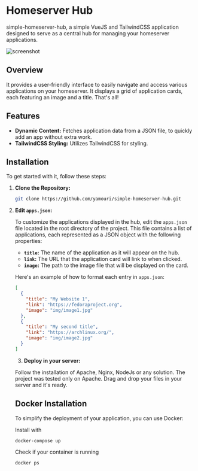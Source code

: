 # Homeserver Hub

simple-homeserver-hub, a simple VueJS and TailwindCSS application designed to serve as a central hub for managing your homeserver applications.

![screenshot](https://github.com/user-attachments/assets/0747add0-628b-4552-a6d0-a34435571b4a)

## Overview

It provides a user-friendly interface to easily navigate and access various applications on your homeserver. It displays a grid of application cards, each featuring an image and a title. That's all!

## Features

- **Dynamic Content:** Fetches application data from a JSON file, to quickly add an app without extra work.
- **TailwindCSS Styling:** Utilizes TailwindCSS for styling.

## Installation

To get started with it, follow these steps:

1. **Clone the Repository:**
   ```bash
   git clone https://github.com/yamouri/simple-homeserver-hub.git
   ```
2. **Edit `apps.json`:**

   To customize the applications displayed in the hub, edit the `apps.json` file located in the root directory of the project. This file contains a list of applications, each represented as a JSON object with the following properties:

   - **`title`:** The name of the application as it will appear on the hub.
   - **`link`:** The URL that the application card will link to when clicked.
   - **`image`:** The path to the image file that will be displayed on the card.

   Here's an example of how to format each entry in `apps.json`:

   ```json
   [
     {
       "title": "My Website 1",
       "link": "https://fedoraproject.org",
       "image": "img/image1.jpg"
     },
     {
       "title": "My second title",
       "link": "https://archlinux.org/",
       "image": "img/image2.jpg"
     }
   ]
   ```

   3. **Deploy in your server:**

   Follow the installation of Apache, Nginx, NodeJs or any solution. The project was tested only on Apache.
   Drag and drop your files in your server and it's ready.
   
   ## Docker Installation
   
   To simplify the deployment of your application, you can use Docker:
   
   Install with
   ```bash
   docker-compose up
    ```
   
   Check if your container is running
   ```bash
   docker ps
    ```
